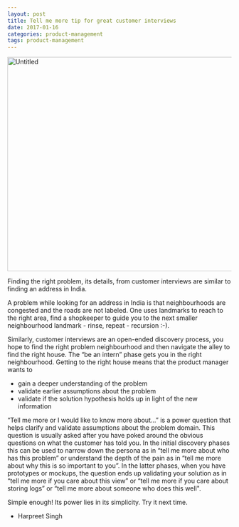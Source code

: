 ```yaml
---
layout: post
title: Tell me more tip for great customer interviews
date: 2017-01-16
categories: product-management
tags: product-management
---
```


<a data-flickr-embed="true"  href="https://www.flickr.com/photos/singh_harpreet/31621987503/in/album-72157675671216504/" title="Untitled"><img src="https://c1.staticflickr.com/1/661/31621987503_3705096e65_z.jpg" width="640" height="480" alt="Untitled"></a><script async src="//embedr.flickr.com/assets/client-code.js" charset="utf-8"></script>

Finding the right problem, its details, from customer interviews are
similar to finding an address in India.

A problem while looking for an address in India is that neighbourhoods
are congested and the roads are not labeled. One uses landmarks to
reach to the right area, find a shopkeeper to guide you to the next
smaller neighbourhood landmark - rinse, repeat - recursion :-).

Similarly, customer interviews are an open-ended discovery process,
you hope to find the right problem neighbourhood and then navigate the
alley to find the right house. The “be an intern” phase gets you in
the right neighbourhood. Getting to the right house means that the
product manager wants to

* gain a deeper understanding of the problem
* validate earlier assumptions about the problem
* validate if the solution hypothesis holds up in light of the new information

“Tell me more or I would like to know more about...” is a power
question that helps clarify and validate assumptions about the problem
domain. This question is usually asked after you have poked around the
obvious questions on what the customer has told you. In the initial
discovery phases this can be used to narrow down the persona as in
“tell me more about who has this problem” or understand the depth of
the pain as in “tell me more about why this is so important to
you”. In the latter phases, when you have prototypes or mockups, the
question ends up validating your solution as in “tell me more if you
care about this view” or “tell me more if you care about storing logs”
or “tell me more about someone who does this well".

Simple enough! Its power lies in its simplicity. Try it next time.
- Harpreet Singh


